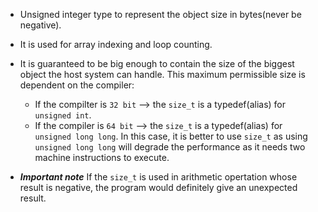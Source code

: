 - Unsigned integer type to represent the object size in bytes(never be negative).
- It is used for array indexing and loop counting.
- It is guaranteed to be big enough to contain the size of the biggest object the host system can handle. This maximum permissible size is dependent on the compiler:
  * If the compilter is `32 bit` --> the `size_t` is a typedef(alias) for `unsigned int`.
  * If the compiler is `64 bit` --> the `size_t` is a typedef(alias) for `unsigned long long`. In this case, it is better to use `size_t` as using `unsigned long long` will degrade the performance as it needs two machine instructions to execute.

- ***Important note***
    If the `size_t` is used in arithmetic opertation whose result is negative, the program would definitely give an unexpected result.
